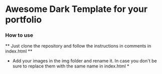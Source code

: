 
# Awesome Dark Template for your portfolio

### How to use

** Just clone the repository and follow the instructions in comments in index.html **

* Add your images in the img folder and rename it. In case you don't be sure to replace them with the  same name in index.html *
